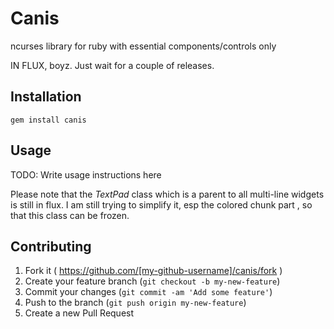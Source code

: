 # Canis

ncurses library for ruby with essential components/controls only

IN FLUX, boyz. Just wait for a couple of releases.

## Installation

    gem install canis

## Usage

TODO: Write usage instructions here

Please note that the *TextPad* class which is a parent to all multi-line widgets is still in flux.
I am still trying to simplify it, esp the colored chunk part , so that this class can be frozen.


## Contributing

1. Fork it ( https://github.com/[my-github-username]/canis/fork )
2. Create your feature branch (`git checkout -b my-new-feature`)
3. Commit your changes (`git commit -am 'Add some feature'`)
4. Push to the branch (`git push origin my-new-feature`)
5. Create a new Pull Request
